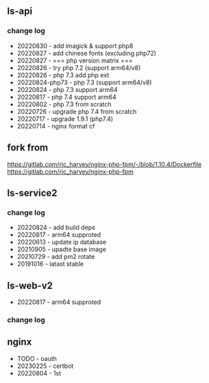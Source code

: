 ## ls-api

### change log

- 20220830 - add imagick & support php8
- 20220827 - add chinese fonts (excluding php72)
- 20220827 - === php version matrix ===
- 20220826 - try php 7.2 (support arm64/v8)
- 20220826 - php 7.3 add php ext
- 20220824-php73 - php 7.3 (support arm64/v8)
- 20220824 - php 7.3 support arm64
- 20220817 - php 7.4 support arm64
- 20220802 - php 7.3 from scratch
- 20220726 - upgrade php 7.4 from scratch
- 20220717 - upgrade 1.9.1 (php7.4)
- 20220714 - nginx format cf

## fork from

https://gitlab.com/ric_harvey/nginx-php-fpm/-/blob/1.10.4/Dockerfile
https://gitlab.com/ric_harvey/nginx-php-fpm

## ls-service2

### change log

- 20220824 - add build deps
- 20220817 - arm64 supproted
- 20220613 - update ip database
- 20210905 - upadte base image
- 20210729 - add pm2 rotate
- 20191016 - latast stable

## ls-web-v2
- 20220817 - arm64 supproted

### change log

## nginx
- TODO - oauth
- 20230225 - certbot
- 20220804 - 1st


